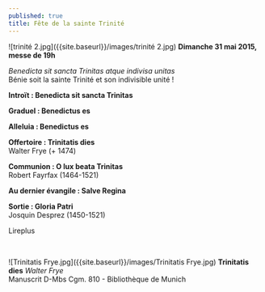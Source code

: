 ```yaml
---
published: true
title: Fête de la sainte Trinité
---
```



![trinité 2.jpg]({{site.baseurl}}/images/trinité 2.jpg)
**Dimanche 31 mai 2015, messe de 19h**  

*Benedicta sit sancta Trinitas atque indivisa unitas*  
Bénie soit la sainte Trinité et son indivisible unité !

**Introït : Benedicta sit sancta Trinitas**  

**Graduel : Benedictus es**  

**Alleluia : Benedictus es**  

**Offertoire : Trinitatis dies**  
Walter Frye (+ 1474)

**Communion : O lux beata Trinitas**  
Robert Fayrfax (1464-1521)

**Au dernier évangile : Salve Regina**  

**Sortie : Gloria Patri**  
Josquin Desprez (1450-1521)

Lireplus

&nbsp;

![Trinitatis Frye.jpg]({{site.baseurl}}/images/Trinitatis Frye.jpg)
**Trinitatis dies** *Walter Frye*   
Manuscrit  D-Mbs Cgm. 810 - Bibliothèque de Munich